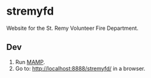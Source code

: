 # stremyfd
Website for the St. Remy Volunteer Fire Department.

## Dev

1. Run [MAMP](https://www.mamp.info/en/).
2. Go to: [http://localhost:8888/stremyfd/](http://localhost:8888/stremyfd/) in a browser.
